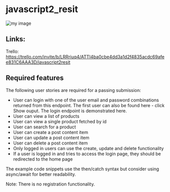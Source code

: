 # javascript2_resit

![my image](assets/Javascript2_resit_website.png)

## Links:

Trello: https://trello.com/invite/b/LRRriuq4/ATTI4ba0cbe4dd3a1d2f4835acdc69afee831C6AAA3D/javascript2resit

## Required features

The following user stories are required for a passing submission:

- User can login with one of the user email and password combinations returned from this endpoint. The first user can also be found here - click Show ouput. The login endpoint is demonstrated here.
- User can view a list of products
- User can view a single product fetched by id
- User can search for a product
- User can create a post content item
- User can update a post content item
- User can delete a post content item
- Only logged in users can use the create, update and delete functionality
- If a user is logged in and tries to access the login page, they should be redirected to the home page

The example code snippets use the then/catch syntax but consider using async/await for better readability.

Note: There is no registration functionality.
